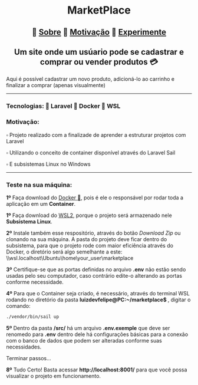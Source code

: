 <h1 align="center">MarketPlace</h1>

<h2 align="center">🔸 <a href='#Sobre'>Sobre</a> 🔸 <a href='#Motivo'>Motivação</a> 🔸 <a href='#Experimente'>Experimente</a></h2>

<h2 id='Sobre' align="center">Um site onde um usúario pode se cadastrar e comprar ou vender produtos 💳</h2>
<p>Aqui é possível cadastrar um novo produto, adicioná-lo ao carrinho e finalizar a comprar (apenas visualmente)</p>

<hr>
<h3>Tecnologias: 📑 Laravel 📑 Docker 📑 WSL</h3>

<h3 id='Motivo'>Motivação:</h3>
<p> ▫️ Projeto realizado com a finalizade de aprender a estruturar projetos com Laravel </p> 
<p> ▫️ Utilizando o conceito de container disponível através do Laravel Sail</p> 
<p> ▫️ E subsistemas Linux no Windows</p> 

<hr>

<h3 id='Experimente'>Teste na sua máquina:</h3>
<p><strong>1º</strong> Faça download do <a href='https://www.docker.com/products/docker-desktop/'>Docker 🐋</a>, pois é ele o responsável por rodar toda a aplicação em um <strong>Container</strong>.</p>
<p><strong>1º</strong> Faça download do <a href='https://learn.microsoft.com/en-us/windows/wsl/install'>WSL2</a>, porque o projeto será armazenado nele <strong>Subsistema Linux</strong>.</p>
<p>
    <strong>2º</strong> Instale também esse respositório, através do botão <i>Download Zip</i> ou clonando na sua máquina. A pasta do projeto deve ficar dentro do subsistema, para que o projeto rode com maior eficiência através do Docker, 
    o diretório será algo semelhante a este: \\wsl.localhost\Ubuntu\home\your_user\marketplace
</p>
<p><strong>3º</strong> Certifique-se que as portas definidas no arquivo <strong>.env</strong> não estão sendo usadas pelo seu computador, caso contrário edite-o alterando as portas conforme necessidade.</p>

<p><strong>4º</strong> Para que o Container seja criado, é necessário, através do terminal WSL rodando no diretório da pasta <strong>luizdevfelipe@PC:~/marketplace$ </strong>, digitar o comando: <br>
  
```cmd
./vendor/bin/sail up
```
<p><strong>5º</strong> Dentro da pasta <strong>/src/</strong> há um arquivo <strong>.env.exemple</strong> que deve ser renomedo para <strong>.env</strong> dentro dele há configurações básicas para a conexão com o banco de dados que podem ser alteradas conforme suas necessidades.</p>

<p>Terminar passos...</p>

<p><strong>8º</strong> Tudo Certo! Basta acessar <strong>http://localhost:8001/</strong> para que você possa visualizar o projeto em funcionamento.</p>
